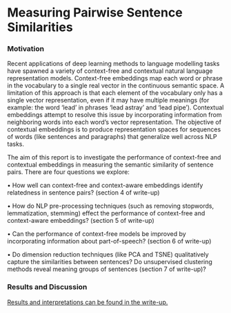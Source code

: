 # Measuring Pairwise Sentence Similarities


### Motivation
Recent applications of deep learning methods to language modelling tasks have spawned a variety of context-free and contextual natural language representation models. Context-free embeddings map each word or phrase in the vocabulary to a single real vector in the continuous semantic space. A limitation of this approach is that each element of the vocabulary only has a single vector representation, even if it may have multiple meanings (for example: the word ‘lead’ in phrases ‘lead astray’ and ‘lead pipe’). Contextual embeddings attempt to resolve this issue by incorporating information from neighboring words into each word’s vector representation. The objective of contextual embeddings is to produce representation spaces for sequences of words (like sentences and paragraphs) that generalize well across NLP tasks. 

The aim of this report is to investigate the performance of context-free and contextual embeddings in measuring the semantic similarity of sentence pairs. There are four questions we explore:

•	How well can context-free and context-aware embeddings identify relatedness in sentence pairs? (section 4 of write-up)

•	How do NLP pre-processing techniques (such as removing stopwords, lemmatization, stemming) effect the performance of context-free and context-aware embeddings? (section 5 of write-up)

•	Can the performance of context-free models be improved by incorporating information about part-of-speech? (section 6 of write-up)

•	Do dimension reduction techniques (like PCA and TSNE) qualitatively capture the similarities between sentences? Do unsupervised clustering methods reveal meaning groups of sentences (section 7 of write-up)?

### Results and Discussion
[Results and interpretations can be found in the write-up.](https://github.com/ataxali/sentence_similarity/blob/master/results_report.pdf)
